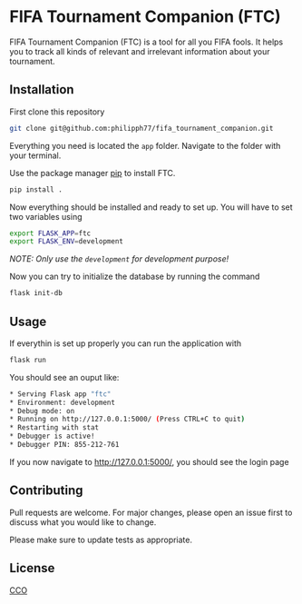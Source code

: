 # FIFA Tournament Companion (FTC)

FIFA Tournament Companion (FTC) is a tool for all you FIFA fools. It helps you to track all kinds of relevant and irrelevant information about your tournament.

## Installation

First clone this repository
```bash
git clone git@github.com:philipph77/fifa_tournament_companion.git
```

Everything you need is located the `app` folder. Navigate to the folder with your terminal.

Use the package manager [pip](https://pip.pypa.io/en/stable/) to install FTC.

```bash
pip install .
```

Now everything should be installed and ready to set up. You will have to set two variables using
```bash
export FLASK_APP=ftc
export FLASK_ENV=development
```
<i>NOTE: Only use the `development` for development purpose!</i>

Now you can try to initialize the database by running the command
```bash
flask init-db
```

## Usage
If everythin is set up properly you can run the application with

```bash
flask run
```

You should see an ouput like:
```bash
* Serving Flask app "ftc"
* Environment: development
* Debug mode: on
* Running on http://127.0.0.1:5000/ (Press CTRL+C to quit)
* Restarting with stat
* Debugger is active!
* Debugger PIN: 855-212-761
```

If you now navigate to http://127.0.0.1:5000/, you should see the login page

## Contributing
Pull requests are welcome. For major changes, please open an issue first to discuss what you would like to change.

Please make sure to update tests as appropriate.

## License
[CCO](https://choosealicense.com/licenses/cc0-1.0/)